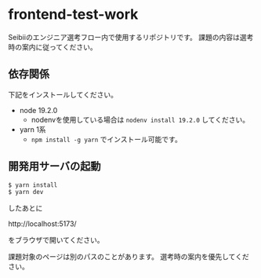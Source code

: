 # frontend-test-work

Seibiiのエンジニア選考フロー内で使用するリポジトリです。
課題の内容は選考時の案内に従ってください。

## 依存関係
下記をインストールしてください。
- node 19.2.0
  - nodenvを使用している場合は `nodenv install 19.2.0` してください。
- yarn 1系
  - `npm install -g yarn` でインストール可能です。

## 開発用サーバの起動

```bash
$ yarn install
$ yarn dev
```

したあとに

http://localhost:5173/

をブラウザで開いてください。

課題対象のページは別のパスのことがあります。
選考時の案内を優先してください。
